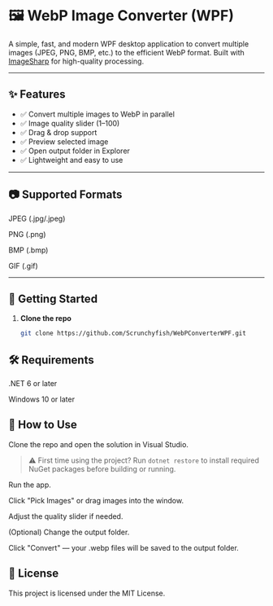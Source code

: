 ﻿# 🖼️ WebP Image Converter (WPF)

A simple, fast, and modern WPF desktop application to convert multiple images (JPEG, PNG, BMP, etc.) to the efficient WebP format. Built with [ImageSharp](https://github.com/SixLabors/ImageSharp) for high-quality processing.

---

## ✨ Features

- ✅ Convert multiple images to WebP in parallel
- ✅ Image quality slider (1–100)
- ✅ Drag & drop support
- ✅ Preview selected image
- ✅ Open output folder in Explorer
- ✅ Lightweight and easy to use

---

## 📷 Supported Formats

JPEG (.jpg/.jpeg)

PNG (.png)

BMP (.bmp)

GIF (.gif)

---

## 🚀 Getting Started

1. **Clone the repo**

   ```bash
   git clone https://github.com/Scrunchyfish/WebPConverterWPF.git


## 🛠️ Requirements

.NET 6 or later

Windows 10 or later

## 🧪 How to Use

Clone the repo and open the solution in Visual Studio.

> ⚠️ First time using the project?
Run `dotnet restore` to install required NuGet packages before building or running.

Run the app.

Click "Pick Images" or drag images into the window.

Adjust the quality slider if needed.

(Optional) Change the output folder.

Click "Convert" — your .webp files will be saved to the output folder.

## 📄 License

This project is licensed under the MIT License.
